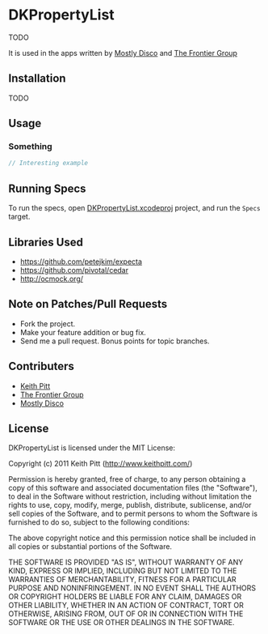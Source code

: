 # DKPropertyList

TODO

It is used in the apps written by [Mostly Disco](http://www.mostlydisco.com) and [The Frontier Group](http://www.thefrontiergroup.com.au)

## Installation

TODO

## Usage

### Something

```objective-c
// Interesting example
```
## Running Specs

To run the specs, open [DKPropertyList.xcodeproj](https://github.com/keithpitt/DKPropertyList/tree/master/DKPropertyList.xcodeproj) project, and run the `Specs` target.

## Libraries Used

* https://github.com/petejkim/expecta
* https://github.com/pivotal/cedar
* http://ocmock.org/

## Note on Patches/Pull Requests

* Fork the project.
* Make your feature addition or bug fix.
* Send me a pull request. Bonus points for topic branches.

## Contributers

* [Keith Pitt](http://www.keithpitt.com)
* [The Frontier Group](http://www.thefrontiergroup.com.au)
* [Mostly Disco](http://www.mostlydisco.com)

## License

DKPropertyList is licensed under the MIT License:

  Copyright (c) 2011 Keith Pitt (http://www.keithpitt.com/)

  Permission is hereby granted, free of charge, to any person obtaining a copy
  of this software and associated documentation files (the "Software"), to deal
  in the Software without restriction, including without limitation the rights
  to use, copy, modify, merge, publish, distribute, sublicense, and/or sell
  copies of the Software, and to permit persons to whom the Software is
  furnished to do so, subject to the following conditions:

  The above copyright notice and this permission notice shall be included in
  all copies or substantial portions of the Software.

  THE SOFTWARE IS PROVIDED "AS IS", WITHOUT WARRANTY OF ANY KIND, EXPRESS OR
  IMPLIED, INCLUDING BUT NOT LIMITED TO THE WARRANTIES OF MERCHANTABILITY,
  FITNESS FOR A PARTICULAR PURPOSE AND NONINFRINGEMENT. IN NO EVENT SHALL THE
  AUTHORS OR COPYRIGHT HOLDERS BE LIABLE FOR ANY CLAIM, DAMAGES OR OTHER
  LIABILITY, WHETHER IN AN ACTION OF CONTRACT, TORT OR OTHERWISE, ARISING FROM,
  OUT OF OR IN CONNECTION WITH THE SOFTWARE OR THE USE OR OTHER DEALINGS IN
  THE SOFTWARE.
